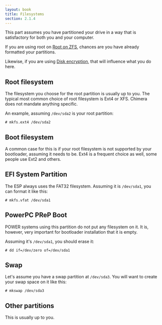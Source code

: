 ```yaml
---
layout: book
title: Filesystems
section: 2.1.4
---
```


This part assumes you have partitioned your drive in a way that
is satisfactory for both you and your computer.

If you are using root on [Root on ZFS](/docs/installation/zfs),
chances are you have already formatted your partitions.

Likewise, if you are using [Disk encryption](/docs/installation/encrypted),
that will influence what you do here.

## Root filesystem

The filesystem you choose for the root partition is usually up to
you. The typical most common choice of root filesystem is Ext4 or
XFS. Chimera does not mandate anything specific.

An example, assuming `/dev/sda2` is your root partition:

```
# mkfs.ext4 /dev/sda2
```

## Boot filesystem

A common case for this is if your root filesystem is not supported
by your bootloader, assuming it needs to be. Ext4 is a frequent
choice as well, some people use Ext2 and others.

## EFI System Partition

The ESP always uses the FAT32 filesystem. Assuming it is `/dev/sda1`,
you can format it like this:

```
# mkfs.vfat /dev/sda1
```

## PowerPC PReP Boot

POWER systems using this partition do not put any filesystem on it.
It is, however, very important for bootloader installation that it
is empty.

Assuming it's `/dev/sda1`, you should erase it:

```
# dd if=/dev/zero of=/dev/sda1
```

## Swap

Let's assume you have a swap partition at `/dev/sda3`. You will
want to create your swap space on it like this:

```
# mkswap /dev/sda3
```

## Other partitions

This is usually up to you.
